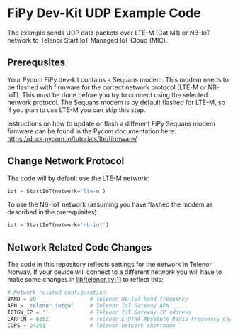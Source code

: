 # FiPy Dev-Kit UDP Example Code

The example sends UDP data packets over LTE-M (Cat M1) or NB-IoT network to Telenor Start IoT Managed IoT Cloud (MIC).

## Prerequsites

Your Pycom FiPy dev-kit contains a Sequans modem. This modem needs to be flashed with firmware for the correct network protocol (LTE-M or NB-IoT). This must be done before you try to connect using the selected network protocol. The Sequans modem is by default flashed for LTE-M, so if you plan to use LTE-M you can skip this step.

Instructions on how to update or flash a different FiPy Sequans modem firmware can be found in the Pycom documentation here: https://docs.pycom.io/tutorials/lte/firmware/

## Change Network Protocol

The code will by default use the LTE-M network:

``` python
iot = StartIoT(network='lte-m')
```

To use the NB-IoT network (assuming you have flashed the modem as described in the prerequisites):

``` python
iot = StartIoT(network='nb-iot')
```

## Network Related Code Changes

The code in this repository reflects settings for the network in Telenor Norway. If your device will connect to a different network you will have to make some changes in [lib/telenor.py:11](./lib/telenor.py#L11) to reflect this:

``` python
# Network related configuration
BAND = 20                 # Telenor NB-IoT band frequency
APN = 'telenor.iotgw'     # Telenor IoT Gateway APN
IOTGW_IP = ''             # Telenor IoT Gateway IP address
EARFCN = 6352             # Telenor E-UTRA Absolute Radio Frequency Channel Number
COPS = 24201              # Telenor network shortname
```
